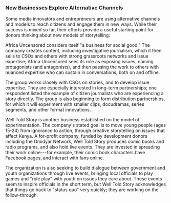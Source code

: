 ### New Businesses Explore Alternative Channels

Some media innovators and entrepreneurs are using alternative channels and models to reach citizens and engage them in new ways. While their success is mixed so far, their efforts provide a useful starting point for donors thinking about new models of storytelling:

Africa Uncensored considers itself "a business for social good." The company creates content, including investigative journalism, which it then sells to CSOs and others with strong grassroots networks and issue expertise; Africa Uncensored sees its role as exposing issues, naming protagonists (and antagonists), and then passing the work to others with nuanced expertise who can sustain in conversations, both on and offline.

The group works closely with CSOs on stories, and to develop issue expertise. They are especially interested in long-term partnerships; one respondent listed the example of citizen journalists who are experiencing a story directly. The group is also beginning to form distribution partnerships, for which it will experiment with smaller clips, docudramas, series segments, and other format innovations.

Well Told Story is another business established on the model of experimentation. The company's stated goal is to move young people (ages 15-24) from ignorance to action, through creative storytelling on issues that affect Kenya. A for-profit company, funded by development donors including the Omidyar Network, Well Told Story produces comic books and radio programs, and also hold live events. They are invested in spreading their work online---for example, their comic book characters have Facebook pages, and interact with fans online.

The organization is also seeking to build dialogue between government and youth organizations through live events, bringing local officials to play games and "role play" with youth on issues they care about. These events seem to inspire officials in the short term, but Well Told Story acknowledges that things go back to "status quo" very quickly; they are working on the follow-through.
